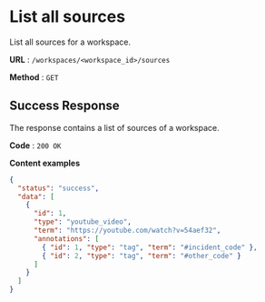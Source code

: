 # List all sources

List all sources for a workspace.

**URL** : `/workspaces/<workspace_id>/sources`

**Method** : `GET`

## Success Response

The response contains a list of sources of a workspace.

**Code** : `200 OK`

**Content examples**

```json
{
  "status": "success",
  "data": [
    {
      "id": 1,
      "type": "youtube_video",
      "term": "https://youtube.com/watch?v=54aef32",
      "annotations": [
        { "id": 1, "type": "tag", "term": "#incident_code" },
        { "id": 2, "type": "tag", "term": "#other_code" }
      ]
    }
  ]
}
```
